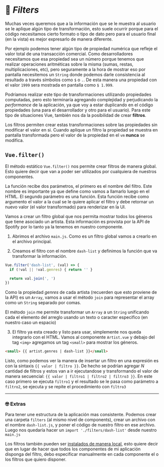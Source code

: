 # 🚬 *Filters*

Muchas veces queremos que a la información que se le muestra al usuario se le aplique algún tipo de transformación, esto suele ocurrir porque para el código necesitamos cierto formato o tipo de dato pero para el usuario final (en la vista) es mejor expresarlo de manera diferente.

Por ejemplo podemos tener algún tipo de propiedad numérica que refleje el valor total de una transacción comercial. Como desarrolladores necesitamos que esa propiedad sea un número porque tenemos que realizar operaciones aritméticas sobre la misma (sumas, restas, multiplicaciones, etc), pero seguramente a la hora de mostrar eso por pantalla necesitemos un `String` donde podemos darle consistencia al resultado a través símbolos como `$` o `.`. De esta manera una propiedad con el valor `1999` sera mostrada en pantalla como `$ 1.999`.

Podríamos realizar este tipo de transformaciones utilizando propiedades computadas, pero esto terminaría agregando complejidad y perjudicando la *performance* de la aplicación, ya que voy a estar duplicando en el código propiedades (una para el desarrollador y otro para el usuario). Para este tipo de situaciones Vue, también nos da la posibilidad de crear **filtros**.

Los filtros permiten crear estas transformaciones sobre las propiedades sin modificar el valor en si. Cuando aplique un filtro la propiedad se muestra en pantalla transformada pero el valor de la propiedad en el `vm` **nunca** se modifica.

## `Vue.filter()`

El método estático `Vue.filter()` nos permite crear filtros de manera global. Esto quiere decir que van a poder ser utilizados por cualquiera de nuestros componentes.

La función recibe dos parámetros, el primero es el nombre del filtro. Este nombre es importante ya que define como vamos a llamarlo luego en el HTML. El segundo parámetro es una función. Esta función recibe como argumento el valor a la cual se le quiere aplicar el filtro y debe retornar un nuevo valor (el valor transformado) para renderizar en la UI.

Vamos a crear un filtro global que nos permita mostrar todos los géneros que tiene asociado un artista. Esta información es provista por la API de Spotify por lo tanto ya la tenemos en nuestro componente.

1. Abrimos el archivo `main.js`. Como es un filtro global vamos a crearlo en el archivo principal.

2. Creamos el filtro con el nombre `dash-list` y definimos la función que va transformar la información.

```javascript
Vue.filter('dash-list', (val) => {
  if (!val || !val.genres) { return '' }

  return val.join(', ')
})
```

Como la propiedad *genres* de cada artista (recuerden que esto proviene de la API) es un `Array`, vamos a usar el método `join` para representar el array como un `String` separado por comas.

El método `join` me permite transformar un `Array` a un `String` unificando cada el elemento del arreglo usando un texto o caracter especifico (en nuestro caso un espacio)

3. El filtro ya esta creado y listo para usar, simplemente nos queda integrarlo con el HTML. Vamos al componente `Artist.vue` y debajo del tag `<img>` agregamos un tag `<small>` para mostrar los géneros.

```html
<small> {{ artist.genres | dash-list }}</small>
```

Listo, como podemos ver la manera de insertar un filtro en una expresión es con la sintaxis `{{ valor | filtro }}`. De hecho se podrían agregar *N* cantidad de filtros y estos van a ir ejecutandose y transformando el valor de manera secuencial: `{{ valor | filtro1 | filtro2 | filtro3 }}`. En este caso primero se ejecuta `filtro1` y el resultado se le pasa como parámetro a `filtro2`, se ejecuta y se repite el procedimiento con `filtro3`

---
### 🤓 Extras
Para tener une estructura de la aplicación mas consistente. Podemos crear una carpeta `filters` (al mismo nivel de components), crear un archivo con el nombre `dash-list.js`, y poner el código de nuestro filtro en ese archivo. Luego nos quedaría hacer un `import './filters/dash-list'` desde nuestro `main.js`

Los filtros también pueden ser [instalados de manera local](https://vuejs.org/v2/guide/syntax.html#Filters), esto quiere decir que en lugar de hacer que todos los componentes de mi aplicación disponga del filtro, debo especificar manualmente en cada componente el o los filtros que quiero disponer.

<!-- ### 📝 [Solución](https://github.com/ianaya89/workshop-vuejs/blob/master/hints/17.md) -->
